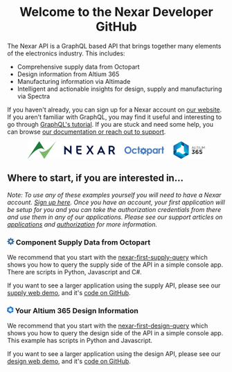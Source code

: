<h1 align="center"><b>Welcome to the Nexar Developer GitHub</b></h1>

The Nexar API is a GraphQL based API that brings together many elements of the electronics industry. This includes:

- Comprehensive supply data from Octopart
- Design information from Altium 365
- Manufacturing information via Altimade
- Intelligent and actionable insights for design, supply and manufacturing via Spectra

If you haven't already, you can sign up for a Nexar account on [our website](https://nexar.com/). If you aren't familiar with GraphQL, you may find it useful and interesting to go through [GraphQL's tutorial](https://graphql.org/learn/). If you are stuck and need some help, you can browse [our documentation or reach out to support](https://support.nexar.com/support/home).

<div align="center">
    <picture>
        <source media="(prefers-color-scheme: dark)" srcset="https://github.com/NexarDeveloper/.github/blob/main/profile/static/Nexar-Logo-Lockup-Horizontal-4C-DkBG.svg">
        <source media="(prefers-color-scheme: light)" srcset="https://github.com/NexarDeveloper/.github/blob/main/profile/static/Nexar-Logo-Lockup-Horizontal-4C-LtBg.svg">
        <img alt="Nexar Logo" height="40px" src="https://github.com/NexarDeveloper/.github/blob/main/profile/static/Nexar-Logo-Lockup-Horizontal-4C-LtBg.svg">
    </picture>
    <picture>
        <img alt="Octopart Logo" height="40px" src="https://github.com/NexarDeveloper/.github/blob/main/profile/static/A20-Altium-Logo-Octopart.svg">
    </picture>
    <picture>
        <source media="(prefers-color-scheme: dark)" srcset="https://github.com/NexarDeveloper/.github/blob/main/profile/static/A20-Altium-Logo_A365-Horiz-Lt.svg">
        <source media="(prefers-color-scheme: light)" srcset="https://github.com/NexarDeveloper/.github/blob/main/profile/static/A20-Altium-Logo_A365-Horiz-Dk.svg">
        <img alt="Altium 365 Logo" height="40px" src="https://github.com/NexarDeveloper/.github/blob/main/profile/static/A20-Altium-Logo_A365-Horiz-Dk.svg">
    </picture>
</div>

## Where to start, if you are interested in...

_Note: To use any of these examples yourself you will need to have a Nexar account. [Sign up here](https://portal.nexar.com/sign-up). Once you have an account, your first application will be setup for you and you can take the authorization credentials from there and use them in any of our applications. Please see our support articles on [applications](https://support.nexar.com/support/solutions/articles/101000436377-what-are-nexar-applications-) and [authorization](https://support.nexar.com/support/solutions/articles/101000471994-authorization) for more information._

<h3>
    <img src="https://github.com/NexarDeveloper/.github/blob/main/profile/static/Octopart-Logo_Gear-Blue.svg" alt="Octopart Gear Logo" height="16px" />
    Component Supply Data from Octopart
</h3>

We recommend that you start with the [nexar-first-supply-query](https://github.com/NexarDeveloper/nexar-first-supply-query) which shows you how to query the supply side of the API in a simple console app. There are scripts in Python, Javascript and C#.

If you want to see a larger application using the supply API, please see our [supply web demo](https://web-supply-demo.nexar.com/), and it's [code on GitHub](https://github.com/NexarDeveloper/web-supply-demo-blazor).

<h3>
    <img src="https://github.com/NexarDeveloper/.github/blob/main/profile/static/A365_label.svg" alt="Altium 365 Logo" height="16px" />
    Your Altium 365 Design Information
</h3>

We recommend that you start with the [nexar-first-design-query](https://github.com/NexarDeveloper/nexar-first-design-query) which shows you how to query the design side of the API in a simple console app. This example has scripts in Python and Javascript.

If you want to see a larger application using the design API, please see our [design web demo](https://web-design-demo.nexar.com/), and it's [code on GitHub](https://github.com/NexarDeveloper/web-design-demo-blazor).
